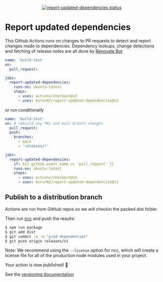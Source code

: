 <p align="center">
  <a href="https://github.com/AurorNZ/report-updated-dependencies/actions"><img alt="report-updated-dependencies status" src="https://github.com/AurorNZ/report-updated-dependencies/workflows/build-test/badge.svg"></a>
</p>

# Report updated dependencies

This Github Actions runs on changes to PR requests to detect and report changes made to dependencies.
Dependency lookups, change detections and fetching of release notes are all done by [Renovate Bot](https://github.com/renovatebot/renovate)

```yml
name: 'build-test'
on:
  pull_request:

jobs:
  report-updated-dependencies:
    runs-on: ubuntu-latest
    steps:
      - uses: actions/checkout@v2
      - uses: AurorNZ/report-updated-dependencies@v1
```

or run conditionally

```yml
name: 'build-test'
on: # rebuild any PRs and main branch changes
  pull_request:
  push:
    branches:
      - main
      - 'releases/*'

jobs:
  report-updated-dependencies:
    if: ${{ github.event_name == 'pull_request' }}
    runs-on: ubuntu-latest
    steps:
      - uses: actions/checkout@v2
      - uses: AurorNZ/report-updated-dependencies@v1
```

## Publish to a distribution branch

Actions are run from GitHub repos so we will checkin the packed dist folder.

Then run [ncc](https://github.com/zeit/ncc) and push the results:

```bash
$ npm run package
$ git add dist
$ git commit -a -m "prod dependencies"
$ git push origin releases/v1
```

Note: We recommend using the `--license` option for ncc, which will create a license file for all of the production node modules used in your project.

Your action is now published! :rocket:

See the [versioning documentation](https://github.com/actions/toolkit/blob/master/docs/action-versioning.md)
